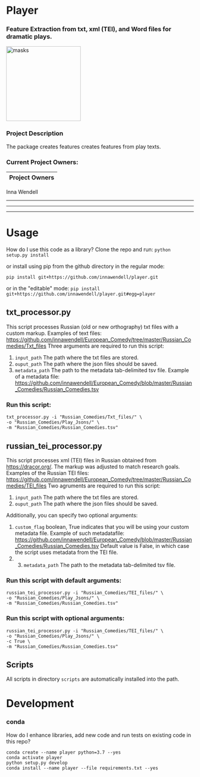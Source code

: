 # Player
### Feature Extraction from txt, xml (TEI), and Word files for dramatic plays.
<img src="https://user-images.githubusercontent.com/35588235/89479487-cff7e100-d747-11ea-9918-09b71905e58f.png" alt="masks" height="200"/>

### Project Description
The package creates features creates features from play texts.

### Current Project Owners:
|Project Owners     
|---------
Inna Wendell

---
---
---

# Usage
How do I use this code as a library? 
Clone the repo and run:
`python setup.py install`

or install using pip from the github directory in the regular mode:

`pip install git+https://github.com/innawendell/player.git`

or in the "editable" mode:
`pip install git+https://github.com/innawendell/player.git#egg=player`

## txt_processor.py
This script processes Russian (old or new orthography) txt files with a custom markup.
Examples of text files: https://github.com/innawendell/European_Comedy/tree/master/Russian_Comedies/Txt_files
Three arguments are required to run this script:
1. `input_path` The path where the txt files are stored.
2. `ouput_path` The path where the json files should be saved.
3. `metadata_path` The path to the metadata tab-delimited tsv file.
Example of a metadata file: https://github.com/innawendell/European_Comedy/blob/master/Russian_Comedies/Russian_Comedies.tsv
	

### Run this script:
```
txt_processor.py -i "Russian_Comedies/Txt_files/" \
-o "Russian_Comedies/Play_Jsons/" \
-m "Russian_Comedies/Russian_Comedies.tsv"
```
## russian_tei_processor.py
This script processes xml (TEI) files in Russian obtained from https://dracor.org/. 
The markup was adjusted to match research goals.
Examples of the Russian TEI files: https://github.com/innawendell/European_Comedy/tree/master/Russian_Comedies/TEI_files
Two agruments are required to run this script:
1. `input_path` The path where the txt files are stored.
2. `ouput_path` The path where the json files should be saved.

Additionally, you can specify two optional arguments:
1. `custom_flag` boolean, True indicates that you will be using your custom metadata file. 
Example of such metadatafile: https://github.com/innawendell/European_Comedy/blob/master/Russian_Comedies/Russian_Comedies.tsv
Default value is False, in which case the script uses metadata from the TEI file.
2. 3. `metadata_path` The path to the metadata tab-delimited tsv file.

### Run this script with default arguments:
```
russian_tei_processor.py -i "Russian_Comedies/TEI_files/" \
-o "Russian_Comedies/Play_Jsons/" \
-m "Russian_Comedies/Russian_Comedies.tsv"
```
### Run this script with optional arguments:
```
russian_tei_processor.py -i "Russian_Comedies/TEI_files/" \
-o "Russian_Comedies/Play_Jsons/" \
-c True \
-m "Russian_Comedies/Russian_Comedies.tsv"
```

## Scripts
All scripts in directory `scripts` are automatically installed into the path.

# Development

### conda
How do I enhance libraries, add new code and run tests on existing code in this repo?
```
conda create --name player python=3.7 --yes
conda activate player
python setup.py develop
conda install --name player --file requirements.txt --yes
